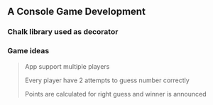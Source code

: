 ## A Console Game Development

### Chalk library used as decorator

### Game ideas
> App support multiple players
> 
> Every player have 2 attempts to guess number correctly
> 
> Points are calculated for right guess and winner is announced
> 
